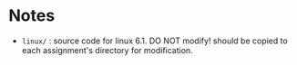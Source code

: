 # Notes

- `linux/` : source code for linux 6.1. DO NOT modify! should be copied to each assignment's directory for modification. 
